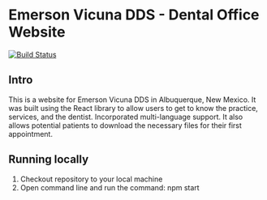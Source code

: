 
# Emerson Vicuna DDS - Dental Office Website
[![Build Status](https://travis-ci.org/avicuna/emersonvicunadds.svg?branch=master)](https://travis-ci.org/avicuna/emersonvicunadds)

## Intro
This is a website for Emerson Vicuna DDS in Albuquerque, New Mexico. It was built using the React library to allow users to get to know the practice, services, and the dentist. Incorporated multi-language support. It also allows potential patients to download the necessary files for their first appointment.

## Running locally

1. Checkout repository to your local machine
2. Open command line and run the command: npm start

